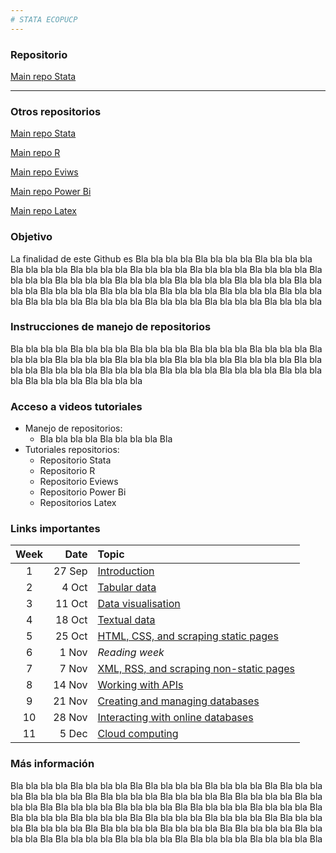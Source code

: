 ```yaml
---
# STATA ECOPUCP
---
```


### Repositorio 

[Main repo Stata](https://github.com/Gladys91/pruebamodelo2)

---
### Otros repositorios 

[Main repo Stata](https://github.com/Gladys91/pruebamodelo2)

[Main repo R](https://github.com/Gladys91/PRUEBA_STATA_ECON)

[Main repo Eviws](https://github.com/Gladys91/PRUEBA_STATA_ECON)

[Main repo Power Bi](https://github.com/Gladys91/PRUEBA_STATA_ECON)

[Main repo Latex](https://github.com/Gladys91/PRUEBA_STATA_ECON)


### Objetivo

La finalidad de este Github es Bla bla bla bla Bla bla bla bla Bla bla bla bla Bla bla bla bla Bla bla bla bla Bla bla bla bla Bla bla bla bla Bla bla bla bla Bla bla bla bla Bla bla bla bla Bla bla bla bla Bla bla bla bla Bla bla bla bla Bla bla bla bla Bla bla bla bla Bla bla bla bla Bla bla bla bla Bla bla bla bla Bla bla bla bla Bla bla bla bla Bla bla bla bla Bla bla bla bla Bla bla bla bla Bla bla bla bla

### Instrucciones de manejo de repositorios 

Bla bla bla bla Bla bla bla bla Bla bla bla bla Bla bla bla bla Bla bla bla bla Bla bla bla bla Bla bla bla bla Bla bla bla bla Bla bla bla bla Bla bla bla bla Bla bla bla bla Bla bla bla bla Bla bla bla bla Bla bla bla bla Bla bla bla bla Bla bla bla bla Bla bla bla bla Bla bla bla bla


### Acceso a videos tutoriales

* Manejo de repositorios:
     - Bla bla bla bla Bla bla bla bla Bla 
* Tutoriales repositorios:
     - Repositorio Stata 
     - Repositorio R 
     - Repositorio Eviews
     - Repositorio Power Bi
     - Repositorios Latex

### Links importantes


| Week | Date |  Topic |  
|:--:|-------:|:------|  
| 1  |  27 Sep | [Introduction](#1-introduction) |  
| 2  |  4 Oct | [Tabular data](#2-tabular-data) |  
| 3  | 11 Oct | [Data visualisation](#3-data-visualisation) |  
| 4  | 18 Oct | [Textual data](#4-textual-data) |  
| 5  | 25 Oct | [HTML, CSS, and scraping static pages](#5-html-css-and-scraping-static-pages) |
| 6  |  1 Nov | _Reading week_ |  
| 7  | 7 Nov | [XML, RSS, and scraping non-static pages](#7-xml-rss-and-scraping-non-static-pages) |   
| 8  | 14 Nov | [Working with APIs](#8-working-with-apis) |  
| 9  | 21 Nov | [Creating and managing databases](#9-creating-and-managing-databases) |  
| 10 |  28 Nov | [Interacting with online databases](#10-nosql-and-cloud-databases)|  
| 11 | 5 Dec | [Cloud computing](#11-cloud-computing) |  



### Más información

Bla bla bla bla Bla bla bla bla Bla Bla bla bla bla Bla bla bla bla Bla Bla bla bla bla Bla bla bla bla Bla Bla bla bla bla Bla bla bla bla Bla Bla bla bla bla Bla bla bla bla Bla Bla bla bla bla Bla bla bla bla Bla Bla bla bla bla Bla bla bla bla Bla Bla bla bla bla Bla bla bla bla Bla Bla bla bla bla Bla bla bla bla Bla Bla bla bla bla Bla bla bla bla Bla Bla bla bla bla Bla bla bla bla Bla Bla bla bla bla Bla bla bla bla Bla Bla bla bla bla Bla bla bla bla Bla Bla bla bla bla Bla bla bla bla Bla 
